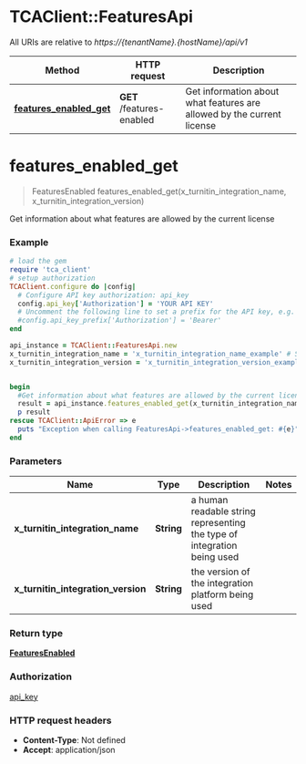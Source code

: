 # TCAClient::FeaturesApi

All URIs are relative to *https://{tenantName}.{hostName}/api/v1*

Method | HTTP request | Description
------------- | ------------- | -------------
[**features_enabled_get**](FeaturesApi.md#features_enabled_get) | **GET** /features-enabled | Get information about what features are allowed by the current license

# **features_enabled_get**
> FeaturesEnabled features_enabled_get(x_turnitin_integration_name, x_turnitin_integration_version)

Get information about what features are allowed by the current license

### Example
```ruby
# load the gem
require 'tca_client'
# setup authorization
TCAClient.configure do |config|
  # Configure API key authorization: api_key
  config.api_key['Authorization'] = 'YOUR API KEY'
  # Uncomment the following line to set a prefix for the API key, e.g. 'Bearer' (defaults to nil)
  #config.api_key_prefix['Authorization'] = 'Bearer'
end

api_instance = TCAClient::FeaturesApi.new
x_turnitin_integration_name = 'x_turnitin_integration_name_example' # String | a human readable string representing the type of integration being used
x_turnitin_integration_version = 'x_turnitin_integration_version_example' # String | the version of the integration platform being used


begin
  #Get information about what features are allowed by the current license
  result = api_instance.features_enabled_get(x_turnitin_integration_name, x_turnitin_integration_version)
  p result
rescue TCAClient::ApiError => e
  puts "Exception when calling FeaturesApi->features_enabled_get: #{e}"
end
```

### Parameters

Name | Type | Description  | Notes
------------- | ------------- | ------------- | -------------
 **x_turnitin_integration_name** | **String**| a human readable string representing the type of integration being used | 
 **x_turnitin_integration_version** | **String**| the version of the integration platform being used | 

### Return type

[**FeaturesEnabled**](FeaturesEnabled.md)

### Authorization

[api_key](../README.md#api_key)

### HTTP request headers

 - **Content-Type**: Not defined
 - **Accept**: application/json



